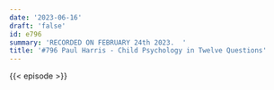 ```yaml
---
date: '2023-06-16'
draft: 'false'
id: e796
summary: 'RECORDED ON FEBRUARY 24th 2023.  '
title: '#796 Paul Harris - Child Psychology in Twelve Questions'
---
```

{{< episode >}}
